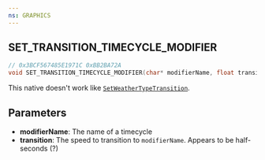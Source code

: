 ```yaml
---
ns: GRAPHICS
---
```

## SET_TRANSITION_TIMECYCLE_MODIFIER

```c
// 0x3BCF567485E1971C 0xBB2BA72A
void SET_TRANSITION_TIMECYCLE_MODIFIER(char* modifierName, float transition);
```

This native doesn't work like [`SetWeatherTypeTransition`](#_0x578C752848ECFA0C).

## Parameters
* **modifierName**: The name of a timecycle
* **transition**: The speed to transition to `modifierName`. Appears to be half-seconds (?)

